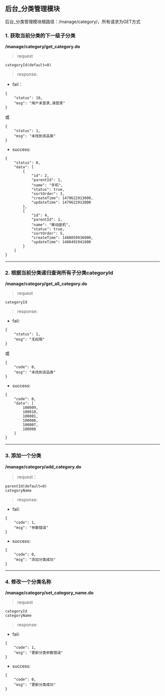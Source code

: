 ## 后台_分类管理模块

后台_分类管理模块根路径：/manage/category/，所有请求为GET方式

### 1. 获取当前分类的下一级子分类

**/manage/category/get_category.do**

> request

```
categoryId(default=0)
```

> response:

- fail：
```
{
    "status": 10,
    "msg": "用户未登录,请登录"
}
```
或
```
{
    "status": 1,
    "msg": "未找到该品类"
}
```

- success:

```
{
    "status": 0,
    "data": [
        {
            "id": 2,
            "parentId": 1,
            "name": "手机",
            "status": true,
            "sortOrder": 3,
            "createTime": 1479622913000,
            "updateTime": 1479622913000
        },
        {
            "id": 4,
            "parentId": 1,
            "name": "移动座机",
            "status": true,
            "sortOrder": 5,
            "createTime": 1480059936000,
            "updateTime": 1480491941000
        }
    ]
}
```

---

### 2. 根据当前分类递归查询所有子分类categoryId
**/manage/category/get_all_category.do**

> request

```
categoryId
```

> response:

- fail:

```
{
    "status": 1,
    "msg": "无权限"
}
```
或
```
{
    "code": 0,
    "msg": "未找到该品类"
}
```

- success:
```
{
    "code": 0,
    "data": [
        100009,
        100010,
        100001,
        100006,
        100007,
        100008
    ]
}
```
---
### 3. 添加一个分类
**/manage/category/add_category.do**

> request：

```
parentId(default=0)
categoryName
```

> response:

- fail:
```
{
    "code": 1,
    "msg": "参数错误"
}
```

- success:
```
{
    "code": 0,
    "msg": "添加分类成功"
}
```
---
### 4. 修改一个分类名称
**/manage/category/set_category_name.do**

> request

```
categoryId
categoryName
```

> response:
> 
- fail:
```
{
    "code": 1,
    "msg": "更新分类参数错误"
}
```

- success:
```
{
    "code": 0,
    "msg": "更新分类成功"
}
```
